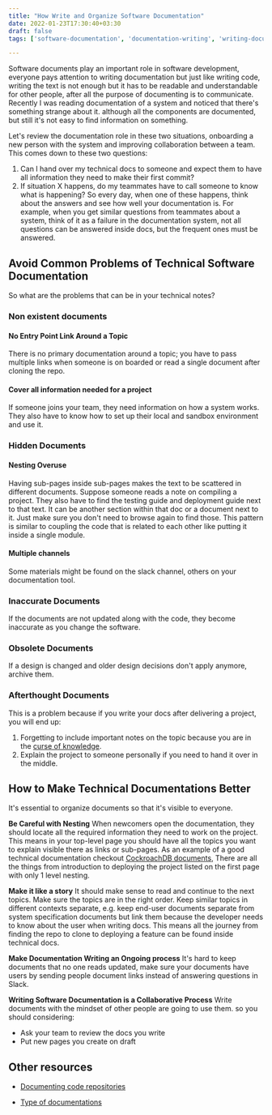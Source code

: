 ```yaml
---
title: "How Write and Organize Software Documentation"
date: 2022-01-23T17:30:40+03:30
draft: false
tags: ['software-documentation', 'documentation-writing', 'writing-documentation', 'document software']

---
```

Software documents play an important role in software development, everyone pays attention to writing documentation but just like writing code, writing the text is not enough but it has to be readable and understandable for other people, after all the purpose of documenting is to communicate. Recently I was reading documentation of a system and noticed that there's something  strange about it. although all the components are documented, but still it's not easy to find information on something.

Let's review the documentation role in these two situations, onboarding a new person with the system and improving collaboration between a team. This comes down to these two questions:
1. Can I hand over my technical docs to someone and expect them to have all information they need to make their first commit?
2. If situation X happens, do my teammates have to call someone to know what is happening?
So every day, when one of these happens, think about the answers and see how well your documentation is. For example, when you get similar questions from teammates about a system, think of it as a failure in the documentation system, not all questions can be answered inside docs, but the frequent ones must be answered.

## Avoid Common Problems of Technical Software Documentation
So what are the problems that can be in your technical notes?
### Non existent documents
#### No Entry Point Link Around a Topic
There is no primary documentation around a topic; you have to pass multiple links when someone is on boarded or read a single document after cloning the repo.
#### Cover all information needed for a project
If someone joins your team, they need information on how a system works. They also have to know how to set up their local and sandbox environment and use it.

### Hidden Documents
####  Nesting Overuse
Having sub-pages inside sub-pages makes the text to be scattered in different documents. Suppose someone reads a note on compiling a project. They also have to find the testing guide and deployment guide next to that text. It can be another section within that doc or a document next to it. Just make sure you don't need to browse again to find those.
This pattern is similar to coupling the code that is related to each other like putting it inside a single module.
#### Multiple channels
Some materials might be found on the slack channel, others on your documentation tool.

### Inaccurate Documents
If the documents are not updated along with the code, they become inaccurate as you change the software.

### Obsolete Documents
If a design is changed and older design decisions don't apply anymore, archive them.

### Afterthought Documents
This is a problem because if you write your docs after delivering a project, you will end up:
1. Forgetting to include important notes on the topic because you are in the [curse of knowledge](https://en.wikipedia.org/wiki/Curse_of_knowledge).
2. Explain the project to someone personally if you need to hand it over in the middle.

## How to Make Technical Documentations Better
It's essential to organize documents so that it's visible to everyone.

**Be Careful with Nesting**
When newcomers open the documentation, they should locate all the required information they need to work on the project. This means in your top-level page you should have all the topics you want to explain visible there as links or sub-pages.
As an example of a good technical documentation checkout [CockroachDB documents](https://wiki.crdb.io/wiki/spaces/CRDB/overview), There are all the things from introduction to deploying the project listed on the first page with only 1 level nesting.

**Make it like a story**
It should make sense to read and continue to the next topics. Make sure the topics are in the right order. Keep similar topics in different contexts separate, e.g. keep end-user documents separate from system specification documents but link them because the developer needs to know about the user when writing docs.
This means all the journey from finding the repo to clone to deploying a feature can be found inside technical docs.

**Make Documentation Writing an Ongoing process**
It's hard to keep documents that no one reads updated, make sure your documents have users by sending people document links instead of answering questions in Slack.

**Writing Software Documentation is a Collaborative Process**
Write documents with the mindset of other people are going to use them. so you should considering:
- Ask your team to review the docs you write
- Put new pages you create on draft

## Other resources

- [Documenting code repositories](https://microsoft.github.io/code-with-engineering-playbook/documentation/guidance/project-and-repositories/)

- [Type of documentations](https://blog.prototypr.io/software-documentation-types-and-best-practices-1726ca595c7f)
